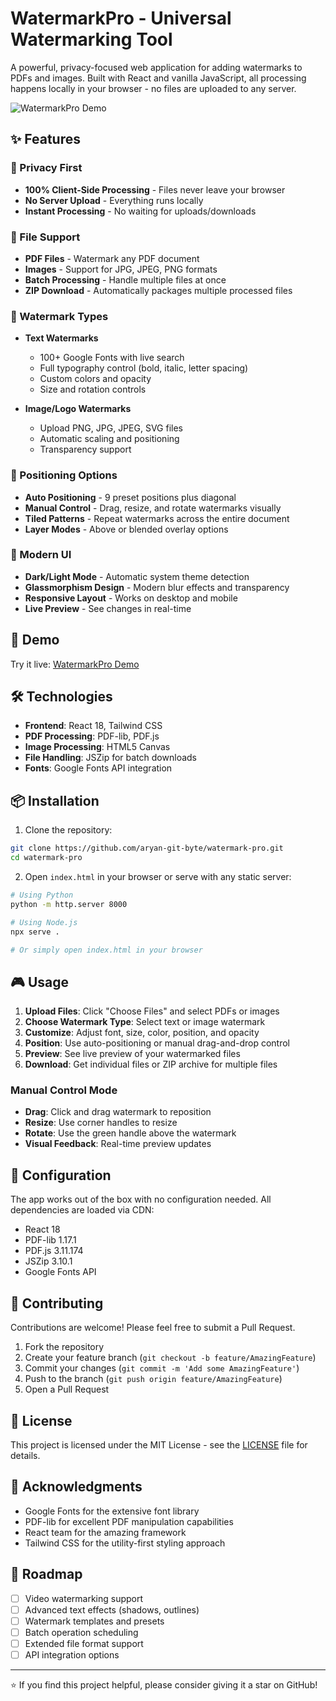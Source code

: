 # WatermarkPro - Universal Watermarking Tool

A powerful, privacy-focused web application for adding watermarks to PDFs and images. Built with React and vanilla JavaScript, all processing happens locally in your browser - no files are uploaded to any server.

![WatermarkPro Demo](https://via.placeholder.com/800x400?text=WatermarkPro+Demo)

## ✨ Features

### 🔐 Privacy First
- **100% Client-Side Processing** - Files never leave your browser
- **No Server Upload** - Everything runs locally
- **Instant Processing** - No waiting for uploads/downloads

### 📄 File Support
- **PDF Files** - Watermark any PDF document
- **Images** - Support for JPG, JPEG, PNG formats
- **Batch Processing** - Handle multiple files at once
- **ZIP Download** - Automatically packages multiple processed files

### 🎨 Watermark Types
- **Text Watermarks**
  - 100+ Google Fonts with live search
  - Full typography control (bold, italic, letter spacing)
  - Custom colors and opacity
  - Size and rotation controls

- **Image/Logo Watermarks**
  - Upload PNG, JPG, JPEG, SVG files
  - Automatic scaling and positioning
  - Transparency support

### 🎯 Positioning Options
- **Auto Positioning** - 9 preset positions plus diagonal
- **Manual Control** - Drag, resize, and rotate watermarks visually
- **Tiled Patterns** - Repeat watermarks across the entire document
- **Layer Modes** - Above or blended overlay options

### 🌙 Modern UI
- **Dark/Light Mode** - Automatic system theme detection
- **Glassmorphism Design** - Modern blur effects and transparency
- **Responsive Layout** - Works on desktop and mobile
- **Live Preview** - See changes in real-time

## 🚀 Demo

Try it live: [WatermarkPro Demo](https://aryan-git-byte.github.io/watermark-pro)

## 🛠️ Technologies

- **Frontend**: React 18, Tailwind CSS
- **PDF Processing**: PDF-lib, PDF.js
- **Image Processing**: HTML5 Canvas
- **File Handling**: JSZip for batch downloads
- **Fonts**: Google Fonts API integration

## 📦 Installation

1. Clone the repository:
```bash
git clone https://github.com/aryan-git-byte/watermark-pro.git
cd watermark-pro
```

2. Open `index.html` in your browser or serve with any static server:
```bash
# Using Python
python -m http.server 8000

# Using Node.js
npx serve .

# Or simply open index.html in your browser
```

## 🎮 Usage

1. **Upload Files**: Click "Choose Files" and select PDFs or images
2. **Choose Watermark Type**: Select text or image watermark
3. **Customize**: Adjust font, size, color, position, and opacity
4. **Position**: Use auto-positioning or manual drag-and-drop control
5. **Preview**: See live preview of your watermarked files
6. **Download**: Get individual files or ZIP archive for multiple files

### Manual Control Mode
- **Drag**: Click and drag watermark to reposition
- **Resize**: Use corner handles to resize
- **Rotate**: Use the green handle above the watermark
- **Visual Feedback**: Real-time preview updates

## 🔧 Configuration

The app works out of the box with no configuration needed. All dependencies are loaded via CDN:

- React 18
- PDF-lib 1.17.1
- PDF.js 3.11.174
- JSZip 3.10.1
- Google Fonts API

## 🤝 Contributing

Contributions are welcome! Please feel free to submit a Pull Request.

1. Fork the repository
2. Create your feature branch (`git checkout -b feature/AmazingFeature`)
3. Commit your changes (`git commit -m 'Add some AmazingFeature'`)
4. Push to the branch (`git push origin feature/AmazingFeature`)
5. Open a Pull Request

## 📝 License

This project is licensed under the MIT License - see the [LICENSE](LICENSE) file for details.

## 🙏 Acknowledgments

- Google Fonts for the extensive font library
- PDF-lib for excellent PDF manipulation capabilities
- React team for the amazing framework
- Tailwind CSS for the utility-first styling approach



## 🔮 Roadmap

- [ ] Video watermarking support
- [ ] Advanced text effects (shadows, outlines)
- [ ] Watermark templates and presets
- [ ] Batch operation scheduling
- [ ] Extended file format support
- [ ] API integration options

---

⭐ If you find this project helpful, please consider giving it a star on GitHub!
